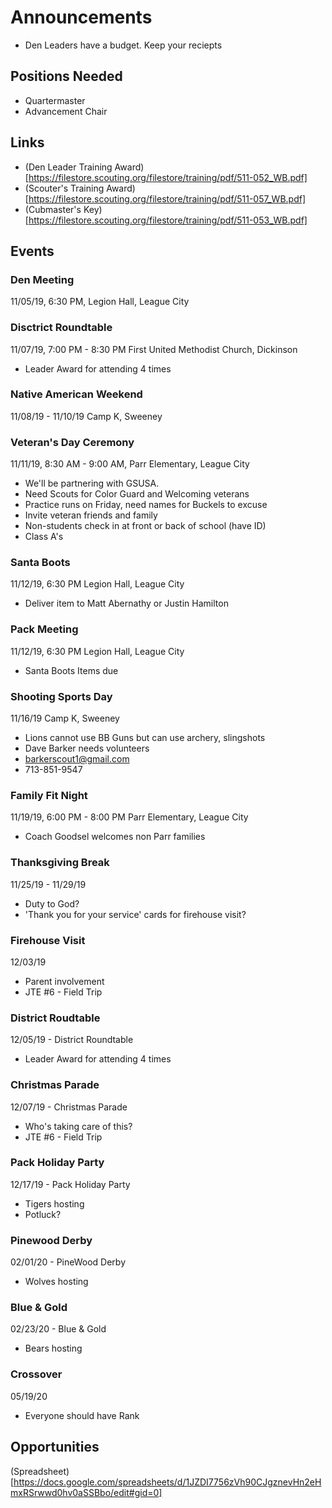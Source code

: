 # Announcements

- Den Leaders have a budget. Keep your reciepts

## Positions Needed

- Quartermaster
- Advancement Chair

## Links

- (Den Leader Training Award)[https://filestore.scouting.org/filestore/training/pdf/511-052_WB.pdf]
- (Scouter's Training Award)[https://filestore.scouting.org/filestore/training/pdf/511-057_WB.pdf]
- (Cubmaster's Key)[https://filestore.scouting.org/filestore/training/pdf/511-053_WB.pdf]

## Events

### Den Meeting
11/05/19, 6:30 PM, 
Legion Hall, League City

### Disctrict Roundtable
11/07/19, 7:00 PM - 8:30 PM 
First United Methodist Church, Dickinson
- Leader Award for attending 4 times

### Native American Weekend
11/08/19 - 11/10/19
Camp K, Sweeney

### Veteran's Day Ceremony
11/11/19, 8:30 AM - 9:00 AM, 
Parr Elementary, League City
- We'll be partnering with GSUSA.
- Need Scouts for Color Guard and Welcoming veterans
- Practice runs on Friday, need names for Buckels to excuse
- Invite veteran friends and family
- Non-students check in at front or back of school (have ID)
- Class A's


### Santa Boots
11/12/19, 6:30 PM
Legion Hall, League City
- Deliver item to Matt Abernathy or Justin Hamilton

### Pack Meeting
11/12/19, 6:30 PM
Legion Hall, League City
- Santa Boots Items due

### Shooting Sports Day
11/16/19
Camp K, Sweeney
- Lions cannot use BB Guns but can use archery, slingshots
- Dave Barker needs volunteers
- barkerscout1@gmail.com
- 713-851-9547 

### Family Fit Night
11/19/19, 6:00 PM - 8:00 PM
Parr Elementary, League City
- Coach Goodsel welcomes non Parr families

### Thanksgiving Break
11/25/19 - 11/29/19
- Duty to God?
- 'Thank you for your service' cards for firehouse visit?

### Firehouse Visit
12/03/19
- Parent involvement
- JTE #6 - Field Trip

### District Roudtable
12/05/19 - District Roundtable
- Leader Award for attending 4 times

### Christmas Parade
12/07/19 - Christmas Parade
- Who's taking care of this?
- JTE #6 - Field Trip

### Pack Holiday Party
12/17/19 - Pack Holiday Party
- Tigers hosting
- Potluck?

### Pinewood Derby
02/01/20 - PineWood Derby
- Wolves hosting

### Blue & Gold
02/23/20 - Blue & Gold
- Bears hosting

### Crossover
05/19/20 
- Everyone should have Rank

## Opportunities

(Spreadsheet)[https://docs.google.com/spreadsheets/d/1JZDI7756zVh90CJgznevHn2eHmxRSrwwd0hv0aSSBbo/edit#gid=0]

